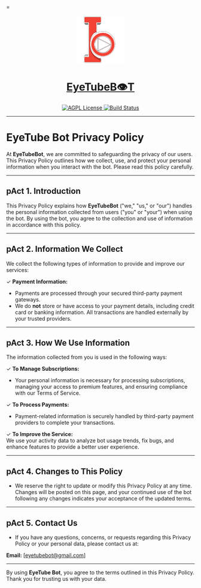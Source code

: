 =<p align="center">
  <a href="https://t.me/EyeTubeAiBot">
    <img src="https://github.com/Mickekofi/EyeTubeBot/blob/master/logo.png" alt="Logo" width="130">
  </a>
  <a href = "https://t.me/EyeTubeAiBot">
  <h1 align="center"><strong>EyeTubeB👁T</strong></h1>
  </a>
  <p align="center">
    <a href="http://www.gnu.org/licenses/agpl-3.0">
      <img src="https://img.shields.io/badge/license-AGPL-blue.svg" alt="AGPL License">
    </a>
    <a href="https://wa.me/233505994829?text=*EyeTubeB👁t_From_Github_User_💬Message_:*%20">
      <img src="https://img.shields.io/badge/Contact-Engineers-red.svg" alt="Build Status">
    </a>
  </p>
</p>

---

# EyeTube Bot Privacy Policy

At **EyeTubeBot**, we are committed to safeguarding the privacy of our users. This Privacy Policy outlines how we collect, use, and protect your personal information when you interact with the bot. Please read this policy carefully.

---

## pAct 1. **Introduction**

This Privacy Policy explains how **EyeTubeBot** ("we," "us," or "our") handles the personal information collected from users ("you" or "your") when using the bot. By using the bot, you agree to the collection and use of information in accordance with this policy.

---

## pAct 2. **Information We Collect**

We collect the following types of information to provide and improve our services:

✓ **Payment Information:**

- Payments are processed through your secured third-party payment gateways.  
- We do **not** store or have access to your payment details, including credit card or banking information. All transactions are handled externally by your trusted providers.

---

## pAct 3. **How We Use Information**  

The information collected from you is used in the following ways:

✓ **To Manage Subscriptions:**

- Your personal information is necessary for processing subscriptions, managing your access to premium features, and ensuring compliance with our Terms of Service.
  
✓ **To Process Payments:**

- Payment-related information is securely handled by third-party payment providers to complete your transactions.

✓ **To Improve the Service:**  
We use your activity data to analyze bot usage trends, fix bugs, and enhance features to provide a better user experience.

---

## pAct 4. **Changes to This Policy**

- We reserve the right to update or modify this Privacy Policy at any time. Changes will be posted on this page, and your continued use of the bot following any changes indicates your acceptance of the updated terms.

---

## pAct 5. **Contact Us**

- If you have any questions, concerns, or requests regarding this Privacy Policy or your personal data, please contact us at:  

**Email:** [eyetubebot@gmail.com]

---

By using **EyeTube Bot**, you agree to the terms outlined in this Privacy Policy. Thank you for trusting us with your data.
